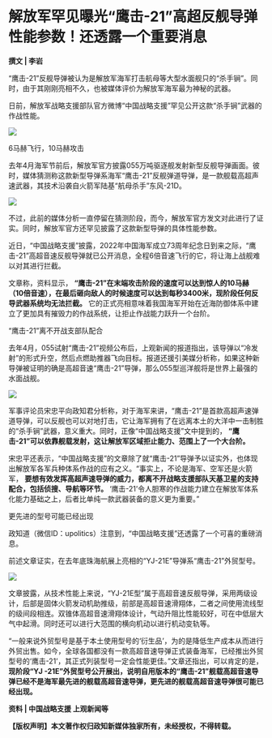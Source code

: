 # 解放军罕见曝光“鹰击-21”高超反舰导弹性能参数！还透露一个重要消息

**撰文 | 李岩**

“鹰击-21”反舰导弹被认为是解放军海军打击航母等大型水面舰只的“杀手锏”。同时，由于其刚刚亮相不久，也被媒体评价为解放军海军最为神秘的武器。

日前，解放军战略支援部队官方微博“中国战略支援”罕见公开这款“杀手锏”武器的作战性能。

![](https://inews.gtimg.com/news_bt/OHI6KBF99P6CHXfW182cY-5wEdNsV9nJUjTyPL51sEHJMAA/1000)

6马赫飞行，10马赫攻击

去年4月海军节前后，解放军官方披露055万吨驱逐舰发射新型反舰导弹画面。彼时，媒体猜测称这款新型导弹系海军“鹰击-21”反舰弹道导弹，是一款舰载高超声速武器，其技术沿袭自火箭军陆基“航母杀手”东风-21D。

![](https://inews.gtimg.com/news_bt/OkxBgS64OKnqQxYq7kkq75fH8oz8Zn135p7Gpc9tdUECMAA/1000)

不过，此前的媒体分析一直停留在猜测阶段，而今，解放军官方发文对此进行了证实。同时，解放军官方还罕见披露了这款新型导弹的具体性能参数。

近日，“中国战略支援”披露，2022年中国海军成立73周年纪念日到来之际，“鹰击-21”高超音速反舰导弹就已公开消息，全程6倍音速飞行的它，将让海上战舰难以对其进行拦截。

文章称，资料显示，
**“鹰击-21”在末端攻击阶段的速度可以达到惊人的10马赫（10倍音速），在最后砸向敌人的时候速度可以达到每秒3400米，现阶段任何反导武器系统均无法拦截。**
它的正式亮相意味着我国海军开始在近海防御体系中建立了更加具有摧毁力的作战系统，让拒止作战能力跃升一个台阶。

“鹰击-21”离不开战支部队配合

去年4月，055试射“鹰击-21”视频公布后，上观新闻的报道指出，该导弹以“冷发射”的形式升空，然后点燃助推器飞向目标。报道还援引美媒分析称，如果这种新导弹被证明的确是高超音速“鹰击-21”导弹，那么055型巡洋舰将是世界上最强的水面战舰。

![](https://inews.gtimg.com/news_bt/OMELm1q-B_V1Rrx8zwGM6mLTq8ZRBsJ_3_bEDqEqVO66AAA/1000)

军事评论员宋忠平向政知君分析称，对于海军来讲，“鹰击-21”是首款高超声速弹道导弹，可以反舰也可以对地打击，它让海军拥有了在远离本土的大洋中一击制胜的“杀手锏”武器，意义重大。同时，正像“中国战略支援”文中提到的，
**“鹰击-21”可以依靠舰载发射，这让解放军区域拒止能力、范围上了一个大台阶。**

宋忠平还表示，“中国战略支援”的文章除了就“鹰击-21”导弹予以证实外，也体现出解放军各军兵种体系作战的应有之义。“事实上，不论是海军、空军还是火箭军，
**要想有效发挥高超声速导弹的威力，都离不开战略支援部队天基卫星的支持配合，包括侦搜、导航等环节。**
‘鹰击-21’令人胆寒的作战能力建立在解放军体系化能力基础之上，后者比单纯一款武器装备的意义更为重要。”

更先进的型号可能已经出现

政知道（微信ID：upolitics）注意到，“中国战略支援”还透露了一个可喜的重磅消息。

前述文章证实，在去年底珠海航展上亮相的“YJ-21E”导弹系“鹰击-21”外贸型号。

![](https://inews.gtimg.com/news_bt/Oz4k6y-6bPF7HO7Q8vVe0dB9ZbBevt_DiFiSSb3tXrraoAA/1000)

文章披露，从技术性能上来说，“YJ-21E型”属于高超音速反舰导弹，采用两级设计，后部是固体火箭发动机助推级，前部是高超音速滑翔体，二者之间使用流线型的级间段相连。双锥体高超音速滑翔体设计，气动升阻比性能较好，可在中低层大气中起滑。同时还可以进行大范围的横向机动以进行机动变轨等。

“一般来说外贸型号是基于本土使用型号的‘衍生品’，为的是降低生产成本从而进行外贸出售。如今，全球各国都没有一款高超音速导弹正式装备海军，已经推出外贸型号的‘鹰击-21’，其正式列装型号一定会性能更佳。”文章还指出，可以肯定的是，
**现阶段“YJ
-21E”外贸型号公开展出，说明自用版本的“鹰击-21”舰载高超音速导弹已经不是海军最先进的舰载高超音速导弹，更先进的舰载高超音速导弹很可能已经出现。**

**资料 | 中国战略支援 上观新闻等**

**【版权声明】本文著作权归政知新媒体独家所有，未经授权，不得转载。**

